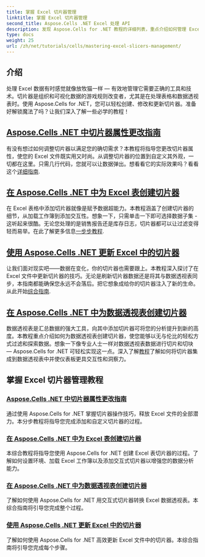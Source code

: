 ```yaml
---
title: 掌握 Excel 切片器管理
linktitle: 掌握 Excel 切片器管理
second_title: Aspose.Cells .NET Excel 处理 API
description: 发现 Aspose.Cells for .NET 教程的详细列表，重点介绍如何管理 Excel 切片器，包括在 Excel 文件中添加、自定义和更新切片器。
type: docs
weight: 25
url: /zh/net/tutorials/cells/mastering-excel-slicers-management/
---
```

## 介绍

处理 Excel 数据有时感觉就像放牧猫一样 — 有效地管理它需要正确的工具和技术。切片器是组织和可视化数据的游戏规则改变者，尤其是在处理表格和数据透视表时。使用 Aspose.Cells for .NET，您可以轻松创建、修改和更新切片器。准备好解锁魔法了吗？让我们深入了解一些必学的教程！

## [Aspose.Cells .NET 中切片器属性更改指南](./guide-change-slicer-properties/)

有没有想过如何调整切片器以满足您的确切需求？本教程将指导您更改切片器属性，使您的 Excel 文件既实用又时尚。从调整切片器的位置到自定义其外观，一切都在这里。只需几行代码，您就可以让数据弹出。想看看它的实际效果吗？看看这个[详细指南](./guide-change-slicer-properties/).

## [在 Aspose.Cells .NET 中为 Excel 表创建切片器](./creating-slicer-for-excel-table/)

在 Excel 表格中添加切片器就像是赋予数据超能力。本教程涵盖了创建切片器的细节，从加载工作簿到添加交互性。想象一下，只需单击一下即可选择数据子集 - 这听起来很酷。无论您处理的是销售报告还是库存日志，切片器都可以让过滤变得轻而易举。在此了解更多信息[一步步教程](./creating-slicer-for-excel-table/).

## [使用 Aspose.Cells .NET 更新 Excel 中的切片器](./update-slicers-in-excel/)

让我们面对现实吧——数据在变化，你的切片器也需要跟上。本教程深入探讨了在 Excel 文件中更新切片器的技巧。无论是刷新切片器数据还是将其与数据透视表同步，本指南都能确保您永远不会落后。把它想象成给你的切片器注入了新的生命。从此开始[综合指南](./update-slicers-in-excel/).

## [在 Aspose.Cells .NET 中为数据透视表创建切片器](./creating-slicer-for-pivot-table/)

数据透视表是汇总数据的强大工具，向其中添加切片器可将您的分析提升到新的高度。本教程重点介绍如何为数据透视表创建切片器，使您能够以无与伦比的轻松方式过滤和探索数据。想象一下像专业人士一样对数据透视表数据进行切片和切块 — Aspose.Cells for .NET 可轻松实现这一点。深入了解[教程](./creating-slicer-for-pivot-table/)了解如何将切片器集成到数据透视表中并使仪表板更具交互性和洞察力。

## 掌握 Excel 切片器管理教程
### [Aspose.Cells .NET 中切片器属性更改指南](./guide-change-slicer-properties/)
通过使用 Aspose.Cells for .NET 掌握切片器操作技巧，释放 Excel 文件的全部潜力。本分步教程将指导您完成添加和自定义切片器的过程。
### [在 Aspose.Cells .NET 中为 Excel 表创建切片器](./creating-slicer-for-excel-table/)
本综合教程将指导您使用 Aspose.Cells for .NET 创建 Excel 表切片器的过程。了解如何设置环境、加载 Excel 工作簿以及添加交互式切片器以增强您的数据分析能力。
### [在 Aspose.Cells .NET 中为数据透视表创建切片器](./creating-slicer-for-pivot-table/)
了解如何使用 Aspose.Cells for .NET 用交互式切片器转换 Excel 数据透视表。本综合指南将引导您完成整个过程。
### [使用 Aspose.Cells .NET 更新 Excel 中的切片器](./update-slicers-in-excel/)
了解如何使用 Aspose.Cells for .NET 高效更新 Excel 文件中的切片器。本综合指南将引导您完成每个步骤。